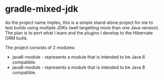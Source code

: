 # gradle-mixed-jdk

As the project name imples, this is a simple stand-alone project for me to test builds using multiple JDKs (well targetting more than one Java version).  The plan is to port what I learn and the plugins I develop to the Hibernate ORM build.

The project consists of 2 modules:
* java6-module - represents a module that is intended to be Java 6 compatible.
* java8-module - represents a module that is intended to be Java 8 compatible.
